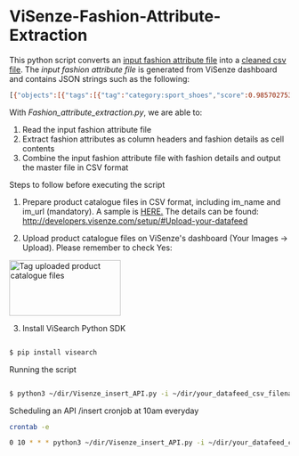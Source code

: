 # ViSenze-Fashion-Attribute-Extraction
This python script converts an <ins><a href="https://www.dropbox.com/s/qm7h8fwujnpq15t/example_input.csv?dl=1" download="example_input.csv">input fashion attribute file</ins></a> into a <ins><a href="https://www.dropbox.com/s/6s0bbq2618p1flf/fashion_attribute_example_output.csv?dl=1" download="fashion_attribute_example_output.csv">cleaned csv file</ins></a>. The <i>input fashion attribute file</i> is generated from ViSenze dashboard and contains JSON strings such as the following: 
```bash
[{"objects":[{"tags":[{"tag":"category:sport_shoes","score":0.9857027530670166},{"tag":"product_color:multi","score":0.9736108183860779},{"tag":"product_pattern:animal_print","score":0.9375014901161194},{"tag":"shoe_closure:lace","score":0.8751133680343628}],"box":[13,138,446,317]}],"debug_objects":[],"tag_group":"fashion_attributes"},{"objects":[{"tags":[{"tag":"no_text","score":0.9907019138336182}],"box":[]}],"debug_objects":[],"tag_group":"image_text"},{"objects":[{"tags":[{"tag":"costume","score":0.8016501665115356}],"box":[13,138,446,317]}],"debug_objects":[],"tag_group":"fashion_occasion"},{"objects":[{"tags":[{"tag":"no_model","score":0.999996542930603}],"box":[]}],"debug_objects":[],"tag_group":"image_human"},{"objects":[{"tags":[{"tag":"no_collage","score":0.991800844669342}],"box":[]}],"debug_objects":[],"tag_group":"image_collage"},{"objects":[{"tags":[{"tag":"streetstyle","score":0.9581801891326904}],"box":[13,138,446,317]}],"debug_objects":[],"tag_group":"fashion_style"},{"objects":[{"tags":[{"tag":"multi","score":0.7209011316299438}],"box":[]}],"debug_objects":[],"tag_group":"product_color"},{"objects":[{"tags":[{"tag":"no_mosaic","score":0.9951471090316772}],"box":[]}],"debug_objects":[],"tag_group":"image_mosaic"},{"objects":[{"tags":[{"tag":"big_graphic","score":0.6292022466659546}],"box":[]}],"debug_objects":[],"tag_group":"product_pattern"},{"objects":[{"tags":[{"tag":"no_detail","score":0.9998843669891357}],"box":[]}],"debug_objects":[],"tag_group":"image_detail"},{"objects":[],"debug_objects":[],"tag_group":"gender_detect_kid"}]
```
With <i>Fashion_attribute_extraction.py</i>, we are able to:
1. Read the input fashion attribute file
2. Extract fashion attributes as column headers and fashion details as cell contents
3. Combine the input fashion attribute file with fashion details and output the master file in CSV format 

Steps to follow before executing the script
1. Prepare product catalogue files in CSV format, including im_name and im_url (mandatory). A sample is <ins><a href="https://www.dropbox.com/s/92a4o6ax8pbur1i/product_catalogue_template.csv?dl=1" download="product_catalogue_template.csv">HERE.</ins></a> The details can be found: http://developers.visenze.com/setup/#Upload-your-datafeed

2. Upload product catalogue files on ViSenze's dashboard (Your Images -> Upload). Please remember to check Yes:

<img src="https://storage.googleapis.com/visenze-test-890215/Upload.JPG" alt="Tag uploaded product catalogue files" class="center" width="200" height="100">


3. Install ViSearch Python SDK
```bash

$ pip install visearch

```

Running the script
```bash

$ python3 ~/dir/Visenze_insert_API.py -i ~/dir/your_datafeed_csv_filename -u your_Visenze_dashboard_admin_Access_Key -p your_Visenze_dashboard_admin_Secret_Key  

```

Scheduling an API /insert cronjob at 10am everyday 
```bash
crontab -e
```
```bash
0 10 * * * python3 ~/dir/Visenze_insert_API.py -i ~/dir/your_datafeed_csv_filename -u your_Visenze_dashboard_admin_Access_Key -p your_Visenze_dashboard_admin_Secret_Key  
```
